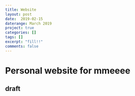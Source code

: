 ```yaml
---
title: Website
layout: post
date:  2019-02-15
daterange: March 2019
project: true
categories: []
tags: []
excerpt: "fill!!"
comments: false
---
```

# Personal website for mmeeee
## draft
